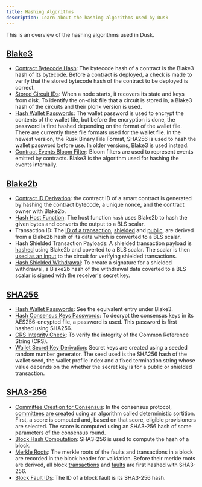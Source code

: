 ```yaml
---
title: Hashing Algorithms
description: Learn about the hashing algorithms used by Dusk
---
```


This is an overview of the hashing algorithms used in Dusk.

## [Blake3](https://en.wikipedia.org/wiki/BLAKE_(hash_function)#BLAKE3)

- [Contract Bytecode Hash](https://github.com/dusk-network/rusk/blob/9e291c8bcfb4797c42440a3f9cb4969cad23bc42/vm/src/execute.rs#L190): The bytecode hash of a contract is the Blake3 hash of its bytecode. Before a contract is deployed, a check is made to verify that the stored bytecode hash of the contract to be deployed is correct.
- [Stored Circuit IDs](https://github.com/dusk-network/rusk/blob/9e291c8bcfb4797c42440a3f9cb4969cad23bc42/rusk-profile/src/circuit.rs#L338): When a node starts, it recovers its state and keys from disk. To identify the on-disk file that a circuit is
stored in, a Blake3 hash of the circuits and their plonk version is used.
- [Hash Wallet Passwords](https://github.com/dusk-network/rusk/blob/9e291c8bcfb4797c42440a3f9cb4969cad23bc42/rusk-wallet/src/bin/io/prompt.rs#L132): The wallet password is used to encrypt the contents of the wallet file, but before the encryption
is done, the password is first hashed depending on the format of the wallet file.
There are currently three file formats used for the wallet file. In the newest version, the Rusk Binary File Format,
SHA256 is used to hash the wallet password before use. In older versions, Blake3 is used instead.
- [Contract Events Bloom Filter](https://github.com/dusk-network/rusk/blob/4ed14f517e0cab2ab1e1e8fe1deb13ca29b8dbe3/rusk/src/lib/bloom.rs#L139): Bloom filters are used to represent events emitted by contracts. Blake3 is the algorithm
used for hashing the events internally.

## [Blake2b](https://en.wikipedia.org/wiki/BLAKE_(hash_function)#BLAKE2)

- [Contract ID Derivation](https://github.com/dusk-network/rusk/blob/9e291c8bcfb4797c42440a3f9cb4969cad23bc42/vm/src/execute.rs#L211): the contract ID of a smart contract is generated by hashing the contract bytecode, a unique nonce, and the contract
owner with Blake2b.
- [Hash Host Function](https://github.com/dusk-network/rusk/blob/9e291c8bcfb4797c42440a3f9cb4969cad23bc42/vm/src/host_queries.rs#L48): The host function `hash` uses Blake2b to hash the given bytes and converts the output to a BLS scalar.
- Transaction ID: The [ID of a transaction](https://github.com/dusk-network/rusk/blob/8d64e7e63a81ddd7fbe5f92b798d94ddbe46346c/node-data/src/ledger/transaction.rs#L81), 
[shielded](https://github.com/dusk-network/rusk/blob/8d64e7e63a81ddd7fbe5f92b798d94ddbe46346c/core/src/transfer/phoenix.rs#L535) 
and [public](https://github.com/dusk-network/rusk/blob/8d64e7e63a81ddd7fbe5f92b798d94ddbe46346c/core/src/transfer/moonlight.rs#L330), 
are derived from a Blake2b hash of its data which is converted to a BLS scalar.
- Hash Shielded Transaction Payloads: A shielded transaction payload is [hashed](https://github.com/dusk-network/rusk/blob/8d64e7e63a81ddd7fbe5f92b798d94ddbe46346c/core/src/transfer/phoenix.rs#L759) using Blake2b and coverted to a BLS scalar.
The scalar is then [used as an input](https://github.com/dusk-network/rusk/blob/8d64e7e63a81ddd7fbe5f92b798d94ddbe46346c/core/src/transfer/phoenix.rs#L556) to the circuit for verifying shielded transactions.
- [Hash Shielded Withdrawal](https://github.com/dusk-network/rusk/blob/8d64e7e63a81ddd7fbe5f92b798d94ddbe46346c/core/src/transfer/withdraw.rs#L52): To create a signature for a shielded withdrawal, a Blake2b hash of the
withdrawal data coverted to a BLS scalar is signed with the receiver's secret key.

## [SHA256](https://en.wikipedia.org/wiki/SHA-2)

- [Hash Wallet Passwords](https://github.com/dusk-network/rusk/blob/9e291c8bcfb4797c42440a3f9cb4969cad23bc42/rusk-wallet/src/bin/io/prompt.rs#L132): See the equivalent entry under Blake3.
- [Hash Consensus Keys Passwords](https://github.com/dusk-network/rusk/blob/748edcd5e9e16caffa15c02b3c6f3f4885a026dc/node-data/src/bls.rs#L156): To decrypt the consensus keys in its AES256-encypted file, a password is used. This password
is first hashed using SHA256.
- [CRS Integrity Check](https://github.com/dusk-network/rusk/blob/748edcd5e9e16caffa15c02b3c6f3f4885a026dc/rusk-profile/src/lib.rs#L180): To verify the integrity of the Common Reference String (CRS).
- [Wallet Secret Key Derivation](https://github.com/dusk-network/rusk/blob/748edcd5e9e16caffa15c02b3c6f3f4885a026dc/wallet-core/src/keys.rs#L108): Secret keys are created using a seeded random number generator. The seed used is the SHA256 hash of the wallet seed, the wallet profile index and a fixed termination string whose value depends on the whether the secret key is for a public or
shielded transaction.

## [SHA3-256](https://en.wikipedia.org/wiki/SHA-3)

- [Committee Creation for Consensus](https://github.com/dusk-network/rusk/blob/748edcd5e9e16caffa15c02b3c6f3f4885a026dc/consensus/src/user/sortition.rs#L72): In the consensus protocol, [committees are created](https://github.com/dusk-network/rusk/blob/748edcd5e9e16caffa15c02b3c6f3f4885a026dc/consensus/src/user/provisioners.rs#L193) using an algorithm called
deterministic sortition. First, a score is computed and, based on that score, eligible provisioners are selected.
The score is computed using an SHA3-256 hash of some parameters of the consensus round.
- [Block Hash Computation](https://github.com/dusk-network/rusk/blob/748edcd5e9e16caffa15c02b3c6f3f4885a026dc/node-data/src/ledger/block.rs#L43): SHA3-256 is used to compute the hash of a block.
- [Merkle Roots](https://github.com/dusk-network/rusk/blob/cbb3f728d43c0e79e02ebd27757cbaf36f64b3cd/consensus/src/proposal/block_generator.rs#L51): The merkle roots of the faults and transactions in a block are recorded in the block header for
validation. Before their merkle roots are derived, all block [transactions](https://github.com/dusk-network/rusk/blob/8d64e7e63a81ddd7fbe5f92b798d94ddbe46346c/node-data/src/ledger/transaction.rs#L67) 
and [faults](https://github.com/dusk-network/rusk/blob/8d64e7e63a81ddd7fbe5f92b798d94ddbe46346c/node-data/src/ledger/faults.rs#L91) are first hashed with SHA3-256.
- [Block Fault IDs](https://github.com/dusk-network/rusk/blob/8d64e7e63a81ddd7fbe5f92b798d94ddbe46346c/node-data/src/ledger/faults.rs#L86): The ID of a block fault is its SHA3-256 hash.
